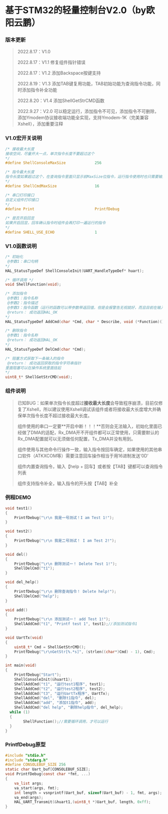 # 基于STM32的轻量控制台V2.0（by欧阳云鹏）

### 版本更新

> 2022.8.17：V1.0	
>
> 2022.8.17：V1.1   修复组件指针错误
>
> 2022.8.17：V1.2   添加Backspace按键支持
>
> 2022.8.19：V1.3   添加TAB键复用功能，TAB初始功能为查询指令功能，同时添加指令补全功能
>
> 2022.8.20：V1.4   添加ShellGetStrCMD函数
>
> 2022.9.27：V2.0   可以稳定运行，添加指令不可见，添加指令不可删除，添加Ymodem协议接收端功能全实现，支持Ymodem-1K（完美兼容Xshell），添加重要注释

### V1.0宏开关说明

```c
/* 接收最大长度 
接收空间，尽量开大一点，单次指令长度不要超过这个
*/
#define ShellConsoleMaxSize 			256

/* 指令最大长度 
指令长度如果超过这个，在查询指令里面只显示前MaxSize位指令，运行指令使用时也只需要输入前MaxSize位指令
*/
#define ShellCmdMaxSize 				16

/* 串口打印接口 
自定义组件打印接口
*/
#define Print 							PrintfDebug

/* 是否开启回显 
如果开启回显，回车确认指令时组件会再打印一遍运行的指令
*/
#define SHELL_USE_ECHO 					1
```

### V1.0函数说明

```c
/* 初始化 
 @参数1：串口句柄
*/
HAL_StatusTypeDef ShellConsoleInit(UART_HandleTypeDef* huart);

/* 循环调用 */
void ShellFunction(void);

/* 添加指令 
 @参数1：指令名称
 @参数2：指令描述
 @参数3：指令函数（运行的函数可以带参数带返回值，但是会报警告无视就好，而且目前在输入指令时不支持输入参数，所以并没有实际意义同无参数无返回值的函数没有区别）
 @return： 成功返回HAL_OK
*/
HAL_StatusTypeDef AddCmd(char *Cmd, char * Describe, void (*Function)());

/* 删除指令 
 @参数1：指令名称
 @return： 成功返回HAL_OK
*/
HAL_StatusTypeDef DelCmd(char *Cmd);

/* 阻塞方式获取下一条输入的指令
 @return： 成功返回获取的指令字符串指针 
里面阻塞可以在操作系统里面挂起
*/
uint8_t* ShellGetStrCMD(void);
```

### 组件说明

> 已知BUG：如果单次指令长度超过**接收最大长度**会导致程序崩溃，目前仅修复了Xshell，所以建议使用Xshell调试该组件或者将接收最大长度增大并确保单次指令长度不超过接收最大长度。
>
> 组件使用的串口一定要**开启中断！！！**否则会无法输入，初始化里面已经做了DMA的适配，Rx_DMA开不开组件都可以正常使用，只需要默认的Rx_DMA配置就可以无须做任何配置，Tx_DMA并没有用到。
>
> 组件使用与其他命令行操作一致，输入指令按回车确定，如果使用的其他串口软件（ATKXCOM等）需要注意回车操作相当于用16进制发送‘0D’
>
> 组件内置查询指令，输入【help + 回车】或者按【TAB】键都可以查询指令列表
>
> 组件支持指令补全，输入指令的开头按【TAB】补全

### 例程DEMO

```c
void test1()
{
	PrintfDebug("\r\n 我是一号测试！I am Test 1!");
}

void test2()
{
	PrintfDebug("\r\n 我是二号测试！ I am Test 2!");
}

void del()
{
	PrintfDebug("\r\n 删除测试一！ Delete Test 1!");
	ShellDelCmd("t1");
}

void del_help()
{
	PrintfDebug("\r\n 删除查询指令！ Delete help!");
	ShellDelCmd("help");
}

void add()
{
	PrintfDebug("\r\n 添加测试一！ add Test 1!");
	ShellAddCmd("t1", "Printf test 1", test1);//添加测试指令1
}

void UartTx(void)
{
	uint8_t* Cmd = ShellGetStrCMD();
	PrintfDebug("\r\nGetStr[%.*s]", (strlen((char*)Cmd) - 1), Cmd);
}

int main(void)
{
	PrintfDebug("Start");
	ShellConsoleInit(&huart1);
	ShellAddCmd("t1", "运行test1程序", test1);
	ShellAddCmd("t2", "运行test2程序", test2);
	ShellAddCmd("t3", "运行UartTx程序", UartTx);
	ShellAddCmd("del", "删除t1指令", del);
	ShellAddCmd("add", "添加t1指令", add);
	ShellAddCmd("del help", "删除help指令", del_help);
  while (1)
  {
		ShellFunction();//需要循环调用，才可以运行
  }
}
```

### PrintfDebug原型

```c
#include "stdio.h"
#include "stdarg.h"
#define CONSOLEBUF_SIZE 256
static char Uart_buf[CONSOLEBUF_SIZE];
void PrintfDebug(const char *fmt, ...)
{
	va_list args;
	va_start(args, fmt);
	int length = vsnprintf(Uart_buf, sizeof(Uart_buf) - 1, fmt, args);
	va_end(args);
	HAL_UART_Transmit(&huart1,(uint8_t *)Uart_buf, length, 0xff);
}
```

